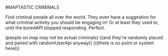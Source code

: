 #MAPTASTIC CRIMINALS

Find criminal people all over the world. They even have a suggestion for what criminal activity you should be engaging in! Or at least they used to, until the boredAPI stopped responding. Perfect.

(people on map may not be actual criminals)
((and they're randomly placed and paired with randomUserApi anyway))
(((there is no point or system here)))